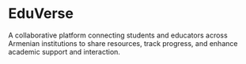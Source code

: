 # EduVerse
A collaborative platform connecting students and educators across Armenian institutions to share resources, track progress, and enhance academic support and interaction.
